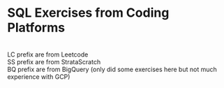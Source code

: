 # SQL Exercises from Coding Platforms
<br>LC prefix are from Leetcode 
<br>SS prefix are from StrataScratch
<br>BQ prefix are from BigQuery (only did some exercises here but not much experience with GCP)

